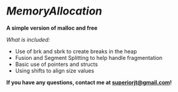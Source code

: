 ***MemoryAllocation***
================

**A simple version of malloc and free**

*What is included:*
- Use of brk and sbrk to create breaks in the heap
- Fusion and Segment Splitting to help handle fragmentation
- Basic use of pointers and structs
- Using shifts to align size values

**If you have any questions, contact me at superiorjt@gmail.com!**
